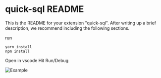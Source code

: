 # quick-sql README

This is the README for your extension "quick-sql". After writing up a brief description, we recommend including the following sections.

run 
```
yarn install
npm install

```

Open in vscode
Hit Run/Debug

![Example](./assets/quick_sql_monitor.gif)
